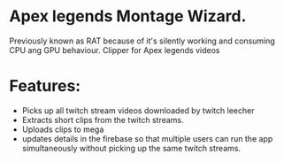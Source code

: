 # Apex legends Montage Wizard.
Previously known as RAT because of it's silently working and consuming CPU ang GPU behaviour. 
Clipper for Apex legends videos

# Features:
- Picks up all twitch stream videos downloaded by twitch leecher
- Extracts short clips from the twitch streams.
- Uploads clips to mega
- updates details in the firebase so that multiple users can run the app simultaneously without picking up the same twitch streams.
